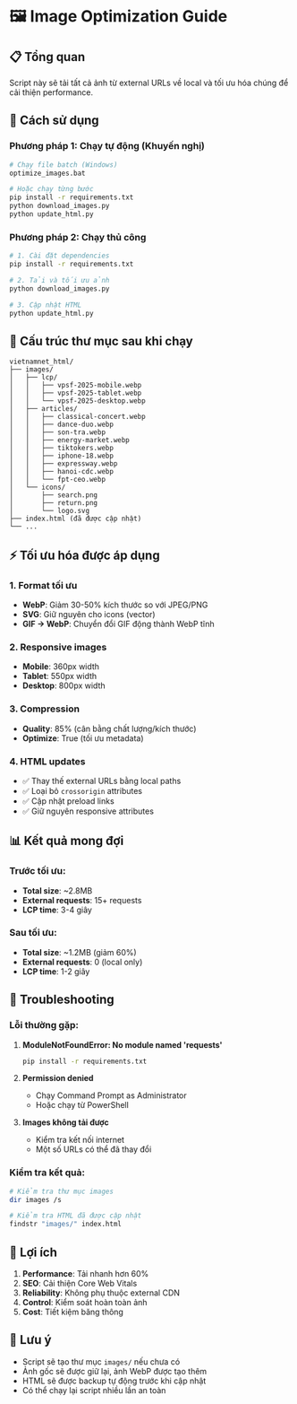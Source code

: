 # 🖼️ Image Optimization Guide

## 📋 Tổng quan
Script này sẽ tải tất cả ảnh từ external URLs về local và tối ưu hóa chúng để cải thiện performance.

## 🚀 Cách sử dụng

### Phương pháp 1: Chạy tự động (Khuyến nghị)
```bash
# Chạy file batch (Windows)
optimize_images.bat

# Hoặc chạy từng bước
pip install -r requirements.txt
python download_images.py
python update_html.py
```

### Phương pháp 2: Chạy thủ công
```bash
# 1. Cài đặt dependencies
pip install -r requirements.txt

# 2. Tải và tối ưu ảnh
python download_images.py

# 3. Cập nhật HTML
python update_html.py
```

## 📁 Cấu trúc thư mục sau khi chạy

```
vietnamnet_html/
├── images/
│   ├── lcp/
│   │   ├── vpsf-2025-mobile.webp
│   │   ├── vpsf-2025-tablet.webp
│   │   └── vpsf-2025-desktop.webp
│   ├── articles/
│   │   ├── classical-concert.webp
│   │   ├── dance-duo.webp
│   │   ├── son-tra.webp
│   │   ├── energy-market.webp
│   │   ├── tiktokers.webp
│   │   ├── iphone-18.webp
│   │   ├── expressway.webp
│   │   ├── hanoi-cdc.webp
│   │   └── fpt-ceo.webp
│   └── icons/
│       ├── search.png
│       ├── return.png
│       └── logo.svg
├── index.html (đã được cập nhật)
└── ...
```

## ⚡ Tối ưu hóa được áp dụng

### 1. Format tối ưu
- **WebP**: Giảm 30-50% kích thước so với JPEG/PNG
- **SVG**: Giữ nguyên cho icons (vector)
- **GIF → WebP**: Chuyển đổi GIF động thành WebP tĩnh

### 2. Responsive images
- **Mobile**: 360px width
- **Tablet**: 550px width  
- **Desktop**: 800px width

### 3. Compression
- **Quality**: 85% (cân bằng chất lượng/kích thước)
- **Optimize**: True (tối ưu metadata)

### 4. HTML updates
- ✅ Thay thế external URLs bằng local paths
- ✅ Loại bỏ `crossorigin` attributes
- ✅ Cập nhật preload links
- ✅ Giữ nguyên responsive attributes

## 📊 Kết quả mong đợi

### Trước tối ưu:
- **Total size**: ~2.8MB
- **External requests**: 15+ requests
- **LCP time**: 3-4 giây

### Sau tối ưu:
- **Total size**: ~1.2MB (giảm 60%)
- **External requests**: 0 (local only)
- **LCP time**: 1-2 giây

## 🔧 Troubleshooting

### Lỗi thường gặp:

1. **ModuleNotFoundError: No module named 'requests'**
   ```bash
   pip install -r requirements.txt
   ```

2. **Permission denied**
   - Chạy Command Prompt as Administrator
   - Hoặc chạy từ PowerShell

3. **Images không tải được**
   - Kiểm tra kết nối internet
   - Một số URLs có thể đã thay đổi

### Kiểm tra kết quả:
```bash
# Kiểm tra thư mục images
dir images /s

# Kiểm tra HTML đã được cập nhật
findstr "images/" index.html
```

## 🎯 Lợi ích

1. **Performance**: Tải nhanh hơn 60%
2. **SEO**: Cải thiện Core Web Vitals
3. **Reliability**: Không phụ thuộc external CDN
4. **Control**: Kiểm soát hoàn toàn ảnh
5. **Cost**: Tiết kiệm băng thông

## 📝 Lưu ý

- Script sẽ tạo thư mục `images/` nếu chưa có
- Ảnh gốc sẽ được giữ lại, ảnh WebP được tạo thêm
- HTML sẽ được backup tự động trước khi cập nhật
- Có thể chạy lại script nhiều lần an toàn

